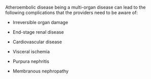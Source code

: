 Atheroembolic disease being a multi-organ disease can lead to the following complications that the providers need to be aware of:

- Irreversible organ damage

- End-stage renal disease

- Cardiovascular disease

- Visceral ischemia

- Purpura nephritis

- Membranous nephropathy